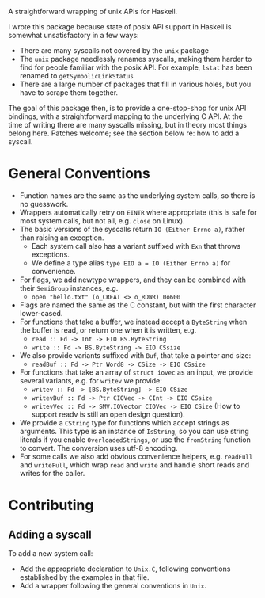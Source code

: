 A straightforward wrapping of unix APIs for Haskell.

I wrote this package because state of posix API support in Haskell is
somewhat unsatisfactory in a few ways:

* There are many syscalls not covered by the `unix` package
* The `unix` package needlessly renames syscalls, making them harder to
  find for people familiar with the posix API. For example, `lstat` has
  been renamed to `getSymbolicLinkStatus`
* There are a large number of packages that fill in various holes, but
  you have to scrape them together.

The goal of this package then, is to provide a one-stop-shop for unix
API bindings, with a straightforward mapping to the underlying C API.
At the time of writing there are many syscalls missing, but in theory
most things belong here. Patches welcome; see the section below re:
how to add a syscall.

# General Conventions

* Function names are the same as the underlying system calls, so there
  is no guesswork.
* Wrappers automatically retry on `EINTR` where appropriate (this is
  safe for most system calls, but not all, e.g. `close` on Linux).
* The basic versions of the syscalls return `IO (Either Errno a)`,
  rather than raising an exception.
  * Each system call also has a variant suffixed with `Exn` that throws
    exceptions.
  * We define a type alias `type EIO a = IO (Either Errno a)` for
    convenience.
* For flags, we add newtype wrappers, and they can be combined with
  their `SemiGroup` instances, e.g.
  * `open "hello.txt" (o_CREAT <> o_RDWR) 0o600`
* Flags are named the same as the C constant, but with the first
  character lower-cased.
* For functions that take a buffer, we instead accept a `ByteString`
  when the buffer is read, or return one when it is written, e.g.
  * `read :: Fd -> Int -> EIO BS.ByteString`
  * `write :: Fd -> BS.ByteString -> EIO CSsize`
* We also provide variants suffixed with `Buf`, that take a pointer and
  size:
  * `readBuf :: Fd -> Ptr Word8 -> CSize -> EIO CSsize`
* For functions that take an array of `struct iovec` as an input,
  we provide several variants, e.g. for `writev` we provide:
  * `writev :: Fd -> [BS.ByteString] -> EIO CSize`
  * `writevBuf :: Fd -> Ptr CIOVec -> CInt -> EIO CSsize`
  * `writevVec :: Fd -> SMV.IOVector CIOVec -> EIO CSize`
  (How to support readv is still an open design question).
* We provide a `CString` type for functions which accept strings as
  arguments. This type is an instance of `IsString`, so you can use
  string literals if you enable `OverloadedStrings`, or use the
  `fromString` function to convert. The conversion uses utf-8 encoding.
* For some calls we also add obvious convenience helpers, e.g.
  `readFull` and `writeFull`, which wrap `read` and `write` and handle
  short reads and writes for the caller.

# Contributing

## Adding a syscall

To add a new system call:

* Add the appropriate declaration to `Unix.C`, following conventions
  established by the examples in that file.
* Add a wrapper following the general conventions in `Unix`.
